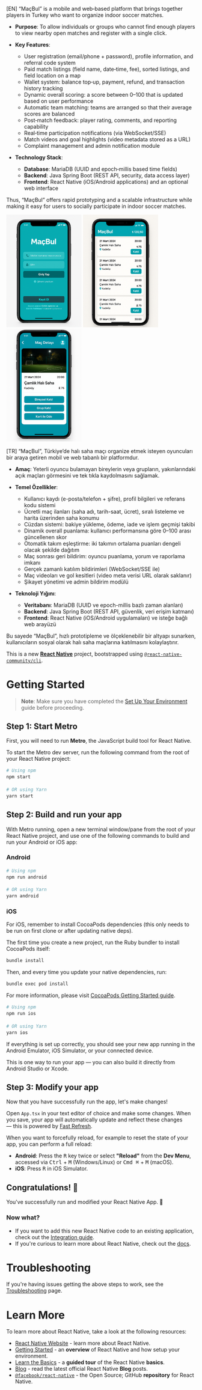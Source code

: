 [EN]
“MaçBul” is a mobile and web‐based platform that brings together players in Turkey who want to organize indoor soccer matches.

* **Purpose**: To allow individuals or groups who cannot find enough players to view nearby open matches and register with a single click.

* **Key Features**:

  * User registration (email/phone + password), profile information, and referral code system
  * Paid match listings (field name, date‐time, fee), sorted listings, and field location on a map
  * Wallet system: balance top‐up, payment, refund, and transaction history tracking
  * Dynamic overall scoring: a score between 0–100 that is updated based on user performance
  * Automatic team matching: teams are arranged so that their average scores are balanced
  * Post‐match feedback: player rating, comments, and reporting capability
  * Real‐time participation notifications (via WebSocket/SSE)
  * Match videos and goal highlights (video metadata stored as a URL)
  * Complaint management and admin notification module

* **Technology Stack**:

  * **Database**: MariaDB (UUID and epoch‐millis based time fields)
  * **Backend**: Java Spring Boot (REST API, security, data access layer)
  * **Frontend**: React Native (iOS/Android applications) and an optional web interface

Thus, “MaçBul” offers rapid prototyping and a scalable infrastructure while making it easy for users to socially participate in indoor soccer matches.


<img src="images/screen1.png" alt="Açıklama" width="200" />


<img src="images/screen2.png" alt="Açıklama" width="200" />


<img src="images/screen3.png" alt="Açıklama" width="200" />



[TR]
“MaçBul”, Türkiye’de halı saha maçı organize etmek isteyen oyuncuları bir araya getiren mobil ve web tabanlı bir platformdur.

* **Amaç**: Yeterli oyuncu bulamayan bireylerin veya grupların, yakınlarındaki açık maçları görmesini ve tek tıkla kaydolmasını sağlamak.

* **Temel Özellikler**:

  * Kullanıcı kaydı (e-posta/telefon + şifre), profil bilgileri ve referans kodu sistemi
  * Ücretli maç ilanları (saha adı, tarih-saat, ücret), sıralı listeleme ve harita üzerinden saha konumu
  * Cüzdan sistemi: bakiye yükleme, ödeme, iade ve işlem geçmişi takibi
  * Dinamik overall puanlama: kullanıcı performansına göre 0–100 arası güncellenen skor
  * Otomatik takım eşleştirme: iki takımın ortalama puanları dengeli olacak şekilde dağıtım
  * Maç sonrası geri bildirim: oyuncu puanlama, yorum ve raporlama imkanı
  * Gerçek zamanlı katılım bildirimleri (WebSocket/SSE ile)
  * Maç videoları ve gol kesitleri (video meta verisi URL olarak saklanır)
  * Şikayet yönetimi ve admin bildirim modülü

* **Teknoloji Yığını**:

  * **Veritabanı**: MariaDB (UUID ve epoch-millis bazlı zaman alanları)
  * **Backend**: Java Spring Boot (REST API, güvenlik, veri erişim katmanı)
  * **Frontend**: React Native (iOS/Android uygulamaları) ve isteğe bağlı web arayüzü

Bu sayede “MaçBul”, hızlı prototipleme ve ölçeklenebilir bir altyapı sunarken, kullanıcıların sosyal olarak halı saha maçlarına katılmasını kolaylaştırır.


This is a new [**React Native**](https://reactnative.dev) project, bootstrapped using [`@react-native-community/cli`](https://github.com/react-native-community/cli).

# Getting Started

> **Note**: Make sure you have completed the [Set Up Your Environment](https://reactnative.dev/docs/set-up-your-environment) guide before proceeding.

## Step 1: Start Metro

First, you will need to run **Metro**, the JavaScript build tool for React Native.

To start the Metro dev server, run the following command from the root of your React Native project:

```sh
# Using npm
npm start

# OR using Yarn
yarn start
```

## Step 2: Build and run your app

With Metro running, open a new terminal window/pane from the root of your React Native project, and use one of the following commands to build and run your Android or iOS app:

### Android

```sh
# Using npm
npm run android

# OR using Yarn
yarn android
```

### iOS

For iOS, remember to install CocoaPods dependencies (this only needs to be run on first clone or after updating native deps).

The first time you create a new project, run the Ruby bundler to install CocoaPods itself:

```sh
bundle install
```

Then, and every time you update your native dependencies, run:

```sh
bundle exec pod install
```

For more information, please visit [CocoaPods Getting Started guide](https://guides.cocoapods.org/using/getting-started.html).

```sh
# Using npm
npm run ios

# OR using Yarn
yarn ios
```

If everything is set up correctly, you should see your new app running in the Android Emulator, iOS Simulator, or your connected device.

This is one way to run your app — you can also build it directly from Android Studio or Xcode.

## Step 3: Modify your app

Now that you have successfully run the app, let's make changes!

Open `App.tsx` in your text editor of choice and make some changes. When you save, your app will automatically update and reflect these changes — this is powered by [Fast Refresh](https://reactnative.dev/docs/fast-refresh).

When you want to forcefully reload, for example to reset the state of your app, you can perform a full reload:

- **Android**: Press the <kbd>R</kbd> key twice or select **"Reload"** from the **Dev Menu**, accessed via <kbd>Ctrl</kbd> + <kbd>M</kbd> (Windows/Linux) or <kbd>Cmd ⌘</kbd> + <kbd>M</kbd> (macOS).
- **iOS**: Press <kbd>R</kbd> in iOS Simulator.

## Congratulations! :tada:

You've successfully run and modified your React Native App. :partying_face:

### Now what?

- If you want to add this new React Native code to an existing application, check out the [Integration guide](https://reactnative.dev/docs/integration-with-existing-apps).
- If you're curious to learn more about React Native, check out the [docs](https://reactnative.dev/docs/getting-started).

# Troubleshooting

If you're having issues getting the above steps to work, see the [Troubleshooting](https://reactnative.dev/docs/troubleshooting) page.

# Learn More

To learn more about React Native, take a look at the following resources:

- [React Native Website](https://reactnative.dev) - learn more about React Native.
- [Getting Started](https://reactnative.dev/docs/environment-setup) - an **overview** of React Native and how setup your environment.
- [Learn the Basics](https://reactnative.dev/docs/getting-started) - a **guided tour** of the React Native **basics**.
- [Blog](https://reactnative.dev/blog) - read the latest official React Native **Blog** posts.
- [`@facebook/react-native`](https://github.com/facebook/react-native) - the Open Source; GitHub **repository** for React Native.
